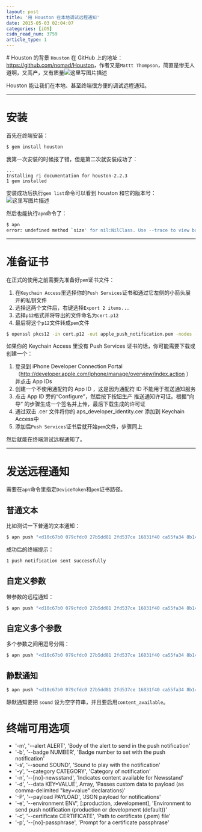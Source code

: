 ```yaml
---
layout: post
title: '用 Houston 在本地调试远程通知'
date: 2015-05-03 02:04:07
categories: [iOS]
csdn_read_num: 3759
article_type: 1
---
```



﻿# Houston 的背景
`Houston` 在 GitHub 上的地址：<a href="https://github.com/nomad/Houston" target="_blank">https://github.com/nomad/Houston</a>，作者又是`Mattt Thompson`，简直是惨无人道啊，又高产，又有质量![这里写图片描述](https://imgconvert.csdnimg.cn/aHR0cDovL2ZvcnVtLmNzZG4ubmV0L1BvaW50Rm9ydW0vdWkvc2NyaXB0cy9jc2RuL1BsdWdpbi8wMDEvZmFjZS83OS5naWY)

Houston 能让我们在本地、甚至终端很方便的调试远程通知。

---
# 安装
首先在终端安装：

```bash
$ gem install houston
```

我第一次安装的时候报了错，但是第二次就安装成功了：

```baseh
...
Installing ri documentation for houston-2.2.3
1 gem installed
```

安装成功后执行`gem list`命令可以看到 houston 和它的版本号：
![这里写图片描述](https://imgconvert.csdnimg.cn/aHR0cDovL2ltZy5ibG9nLmNzZG4ubmV0LzIwMTUwNTAzMDEyNDIzMzU2)

然后也能执行`apn`命令了：

```bash
$ apn
error: undefined method `size' for nil:NilClass. Use --trace to view backtrace
```

---
# 准备证书
在正式的使用之前需要先准备好`pem`证书文件：

1. 在`Keychain Access`里选择你的`Push Services`证书和通过它左侧的小箭头展开的私钥文件
2. 选择这两个文件后，右键选择`Export 2 items...`
3. 选择`p12`格式并将导出的文件命名为`cert.p12`
4. 最后将这个`p12`文件转成`pem`文件
```bash
$ openssl pkcs12 -in cert.p12 -out apple_push_notification.pem -nodes -clcerts
```

如果你的 Keychain Access 里没有 Push Services 证书的话，你可能需要下载或创建一个：
1. 登录到 iPhone Developer Connection Portal（http://developer.apple.com/iphone/manage/overview/index.action ）并点击 App IDs
2. 创建一个不使用通配符的 App ID ，这是因为通配符 ID 不能用于推送通知服务
3. 点击 App ID 旁的“Configure”，然后按下按钮生产 推送通知许可证。根据“向导” 的步骤生成一个签名并上传，最后下载生成的许可证
4. 通过双击 .cer 文件将你的 aps_developer_identity.cer 添加到 Keychain Access中
5. 添加后`Push Services`证书后就开始`pem`文件，步骤同上

然后就能在终端测试远程通知了。

---
# 发送远程通知
需要在`apn`命令里指定`DeviceToken`和`pem`证书路径。
## 普通文本
比如测试一下普通的文本通知：
```bash
$ apn push "<d10c67b0 079cfdc0 27b5dd81 2fd537ce 16831f40 ca55fa34 8b14ffde 626435f6>" -c ~/Desktop/apple_push_notification.pem -m "Hello"
```

成功后的终端提示：
```bash
1 push notification sent successfully
```

## 自定义参数
带参数的远程通知：
```bash
$ apn push "<d10c67b0 079cfdc0 27b5dd81 2fd537ce 16831f40 ca55fa34 8b14ffde 626435f6>" -c ~/Desktop/apple_push_notification.pem  -m "Hello" -d content-id=42
```

## 自定义多个参数
多个参数之间用逗号分隔：
```bash
$ apn push "<d10c67b0 079cfdc0 27b5dd81 2fd537ce 16831f40 ca55fa34 8b14ffde 626435f6>" -c ~/Desktop/apple_push_notification.pem  -m "Hello" -d content-id=42,icon=image.png
```

## 静默通知
```bash
$ apn push "<d10c67b0 079cfdc0 27b5dd81 2fd537ce 16831f40 ca55fa34 8b14ffde 626435f6>" -c ~/Desktop/apple_push_notification.pem  -s "" -n
```

静默通知要把 `sound` 设为空字符串，并且要启用`content_available`。

# 终端可用选项

* '-m', '--alert ALERT', 'Body of the alert to send in the push notification'
* '-b', '--badge NUMBER', 'Badge number to set with the push notification'
* '-s', '--sound SOUND', 'Sound to play with the notification'
* '-y', '--category CATEGORY', 'Category of notification'
* '-n', '--[no]-newsstand', 'Indicates content available for Newsstand'
* '-d', '--data KEY=VALUE', Array, 'Passes custom data to payload (as comma-delimited "key=value" declarations)'
* '-P', '--payload PAYLOAD', 'JSON payload for notifications'
* '-e', '--environment ENV', [:production, :development], 'Environment to send push notification (production or development (default))'
* '-c', '--certificate CERTIFICATE', 'Path to certificate (.pem) file'
* '-p', '--[no]-passphrase', 'Prompt for a certificate passphrase'
